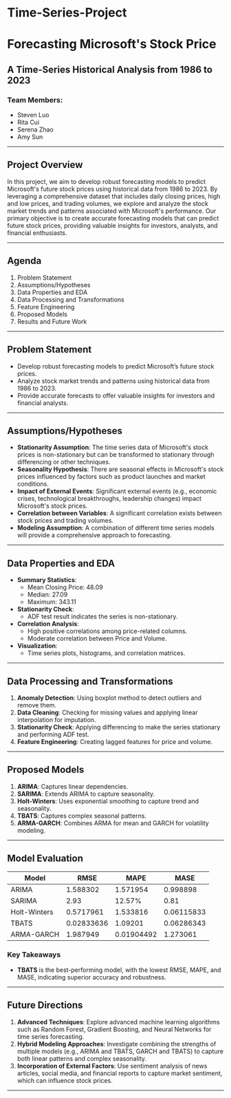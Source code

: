 # Time-Series-Project

# Forecasting Microsoft's Stock Price

## A Time-Series Historical Analysis from 1986 to 2023

### Team Members:
- Steven Luo
- Rita Cui
- Serena Zhao
- Amy Sun

---

## Project Overview

In this project, we aim to develop robust forecasting models to predict Microsoft's future stock prices using historical data from 1986 to 2023. By leveraging a comprehensive dataset that includes daily closing prices, high and low prices, and trading volumes, we explore and analyze the stock market trends and patterns associated with Microsoft's performance. Our primary objective is to create accurate forecasting models that can predict future stock prices, providing valuable insights for investors, analysts, and financial enthusiasts.

---

## Agenda

1. Problem Statement
2. Assumptions/Hypotheses
3. Data Properties and EDA
4. Data Processing and Transformations
5. Feature Engineering
6. Proposed Models
7. Results and Future Work

---

## Problem Statement

- Develop robust forecasting models to predict Microsoft’s future stock prices.
- Analyze stock market trends and patterns using historical data from 1986 to 2023.
- Provide accurate forecasts to offer valuable insights for investors and financial analysts.

---

## Assumptions/Hypotheses

- **Stationarity Assumption**: The time series data of Microsoft's stock prices is non-stationary but can be transformed to stationary through differencing or other techniques.
- **Seasonality Hypothesis**: There are seasonal effects in Microsoft's stock prices influenced by factors such as product launches and market conditions.
- **Impact of External Events**: Significant external events (e.g., economic crises, technological breakthroughs, leadership changes) impact Microsoft's stock prices.
- **Correlation between Variables**: A significant correlation exists between stock prices and trading volumes.
- **Modeling Assumption**: A combination of different time series models will provide a comprehensive approach to forecasting.

---

## Data Properties and EDA

- **Summary Statistics**:
  - Mean Closing Price: 48.09
  - Median: 27.09
  - Maximum: 343.11
- **Stationarity Check**:
  - ADF test result indicates the series is non-stationary.
- **Correlation Analysis**:
  - High positive correlations among price-related columns.
  - Moderate correlation between Price and Volume.
- **Visualization**:
  - Time series plots, histograms, and correlation matrices.

---

## Data Processing and Transformations

1. **Anomaly Detection**: Using boxplot method to detect outliers and remove them.
2. **Data Cleaning**: Checking for missing values and applying linear interpolation for imputation.
3. **Stationarity Check**: Applying differencing to make the series stationary and performing ADF test.
4. **Feature Engineering**: Creating lagged features for price and volume.

---

## Proposed Models

1. **ARIMA**: Captures linear dependencies.
2. **SARIMA**: Extends ARIMA to capture seasonality.
3. **Holt-Winters**: Uses exponential smoothing to capture trend and seasonality.
4. **TBATS**: Captures complex seasonal patterns.
5. **ARMA-GARCH**: Combines ARMA for mean and GARCH for volatility modeling.

---

## Model Evaluation

| Model         | RMSE        | MAPE        | MASE       |
|---------------|-------------|-------------|------------|
| ARIMA         | 1.588302    | 1.571954    | 0.998898   |
| SARIMA        | 2.93        | 12.57%      | 0.81       |
| Holt-Winters  | 0.5717961   | 1.533816    | 0.06115833 |
| TBATS         | 0.02833636  | 1.09201     | 0.06286343 |
| ARMA-GARCH    | 1.987949    | 0.01904492  | 1.273061   |

### Key Takeaways
- **TBATS** is the best-performing model, with the lowest RMSE, MAPE, and MASE, indicating superior accuracy and robustness.

---

## Future Directions

1. **Advanced Techniques**: Explore advanced machine learning algorithms such as Random Forest, Gradient Boosting, and Neural Networks for time series forecasting.
2. **Hybrid Modeling Approaches**: Investigate combining the strengths of multiple models (e.g., ARIMA and TBATS, GARCH and TBATS) to capture both linear patterns and complex seasonality.
3. **Incorporation of External Factors**: Use sentiment analysis of news articles, social media, and financial reports to capture market sentiment, which can influence stock prices.

---
